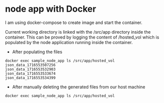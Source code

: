 # node app with Docker

I am using docker-compose to create image and start the container.

Current working directory is linked with the /src/app directory inside the container. This can be proved by logging the content of /hosted_vol which is populated by the node application running inside the container.

- After populating the files
```
docker exec sample_node_app ls /src/app/hosted_vol
json_data_1716553507256
json_data_1716553532903
json_data_1716553533674
json_data_1716553534399
```

- After manually deleting the generated files from our host machine
```
docker exec sample_node_app ls /src/app/hosted_vol
```